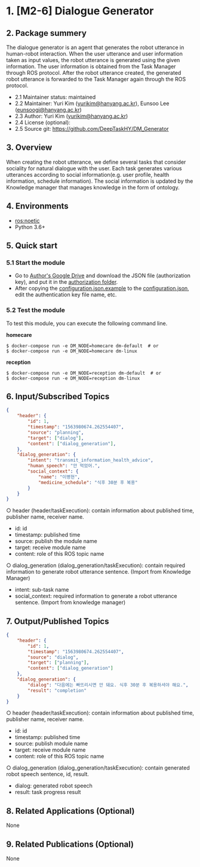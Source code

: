 # 1. [M2-6] Dialogue Generator

## 2. Package summery 

The dialogue generator is an agent that generates the robot utterance in human-robot interaction. When the user utterance and user information taken as input values, the robot utterance is generated using the given information. The user information is obtained from the Task Manager through ROS protocol. After the robot utterance created, the generated robot utterance is forwarded to the Task Manager again through the ROS protocol.

- 2.1 Maintainer status: maintained
- 2.2 Maintainer: Yuri Kim ([yurikim@hanyang.ac.kr]()), Eunsoo Lee ([eunsoogi@hanyang.ac.kr]())
- 2.3 Author: Yuri Kim ([yurikim@hanyang.ac.kr]())
- 2.4 License (optional): 
- 2.5 Source git: https://github.com/DeepTaskHY/DM_Generator

## 3. Overview

When creating the robot utterance, we define several tasks that consider sociality for natural dialogue with the user. Each task generates various utterances according to social information(e.g. user profile, health information, schedule information). The social information is updated by the Knowledge manager that manages knowledge in the form of ontology. 

## 4. Environments

- [ros:noetic](https://hub.docker.com/layers/ros/library/ros/noetic/images/sha256-c1565b2b554d775f1fb2fde93d1aaf76554a6a98d06f10432b0dd4ddd5d6a11c)
- Python 3.6+

## 5. Quick start

### 5.1 Start the module

- Go to [Author's Google Drive](https://drive.google.com/file/d/1Tya9XQrtlAv393xh8D_5MYfBAta15quz/view?usp=sharing) and download the JSON file (authorization key), and put it in the [authorization folder](dm_generator/keys/).
- After copying the [configuration.json.example](dm_generator/configuration.json.example) to the [configuration.json](dm_generator/configuration.json), edit the authentication key file name, etc.

### 5.2 Test the module

To test this module, you can execute the following command line.

**homecare**

```shell
$ docker-compose run -e DM_NODE=homecare dm-default  # or
$ docker-compose run -e DM_NODE=homecare dm-linux
```

**reception**

```shell
$ docker-compose run -e DM_NODE=reception dm-default  # or
$ docker-compose run -e DM_NODE=reception dm-linux
```

## 6. Input/Subscribed Topics

```json
{
    "header": {
        "id": 1,
        "timestamp": "1563980674.262554407",
        "source": "planning",
        "target": ["dialog"], 
        "content": ["dialog_generation"], 
    }, 
    "dialog_generation": {
        "intent": "transmit_information_health_advice",
        "human_speech": "안 먹었어.",
        "social_context": {
            "name": "이병현",
            "medicine_schedule": "식후 30분 후 복용"
        }
    }
}
```

○ header (header/taskExecution): contain information about published time, publisher name, receiver name. 

- id: id
- timestamp: published time
- source: publish the module name
- target: receive module name
- content: role of this ROS topic name

○ dialog_generation (dialog_generation/taskExecution): contain required information to generate robot utterance sentence. (Import from Knowledge Manager) 

- intent: sub-task name
- social_context: required information to generate a robot utterance sentence. (Import from knowledge manager)

## 7. Output/Published Topics

```json
{
    "header": {
        "id": 1,
        "timestamp": "1563980674.262554407",
        "source": "dialog",
        "target": ["planning"],
        "content": ["dialog_generation"]
    },
    "dialog_generation": {
        "dialog": "다음에는 빠뜨리시면 안 돼요. 식후 30분 후 복용하셔야 해요.",
        "result": "completion"
    }
}
```

○ header (header/taskExecution): contain information about published time, publisher name, receiver name.  

- id: id
- timestamp: published time  
- source: publish module name  
- target: receive module name  
- content: role of this ROS topic name  

○ dialog_generation (dialog_generation/taskExecution): contain generated robot speech sentence, id, result.  

- dialog: generated robot speech  
- result: task progress result

## 8. Related Applications (Optional)

None

## 9. Related Publications (Optional)

None
